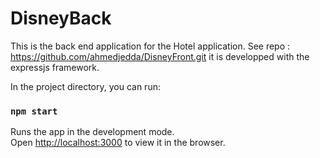 # DisneyBack
This is the back end application for the Hotel application.
See repo : https://github.com/ahmedjedda/DisneyFront.git
it is developped with the expressjs framework.


In the project directory, you can run:
### `npm start`
Runs the app in the development mode.<br />
Open [http://localhost:3000](http://localhost:3020) to view it in the browser.
